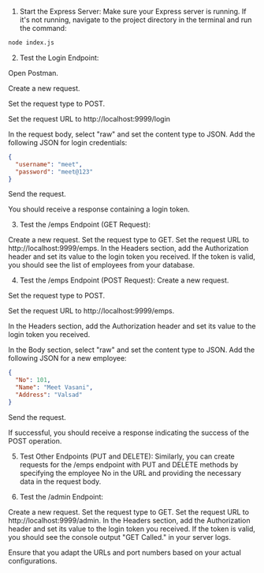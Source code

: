 1. Start the Express Server:
Make sure your Express server is running. If it's not running, navigate to the project directory in the terminal and run the command:

```bash
node index.js
```


2. Test the Login Endpoint:

Open Postman.

Create a new request.

Set the request type to POST.

Set the request URL to http://localhost:9999/login 

In the request body, select "raw" and set the content type to JSON. Add the following JSON for login credentials:

```json
{
  "username": "meet",
  "password": "meet@123"
}
```
Send the request.

You should receive a response containing a login token.

3. Test the /emps Endpoint (GET Request):

Create a new request.
Set the request type to GET.
Set the request URL to http://localhost:9999/emps.
In the Headers section, add the Authorization header and set its value to the login token you received.
If the token is valid, you should see the list of employees from your database.

4. Test the /emps Endpoint (POST Request):
Create a new request.

Set the request type to POST.

Set the request URL to http://localhost:9999/emps.

In the Headers section, add the Authorization header and set its value to the login token you received.

In the Body section, select "raw" and set the content type to JSON. Add the following JSON for a new employee:

```json
{
  "No": 101,
  "Name": "Meet Vasani",
  "Address": "Valsad"
}
```
Send the request.

If successful, you should receive a response indicating the success of the POST operation.


5. Test Other Endpoints (PUT and DELETE):
Similarly, you can create requests for the /emps endpoint with PUT and DELETE methods by specifying the employee No in the URL and providing the necessary data in the request body.

6. Test the /admin Endpoint:

Create a new request.
Set the request type to GET.
Set the request URL to http://localhost:9999/admin.
In the Headers section, add the Authorization header and set its value to the login token you received.
If the token is valid, you should see the console output "GET Called." in your server logs.

Ensure that you adapt the URLs and port numbers based on your actual configurations.